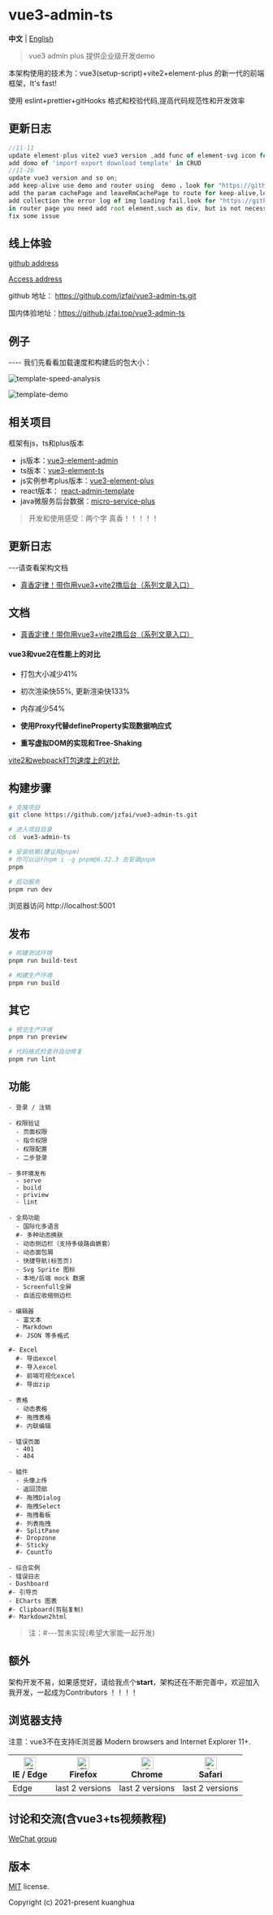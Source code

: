 # vue3-admin-ts

**中文** | [English](./README.md)



> vue3 admin plus 提供企业级开发demo


本架构使用的技术为：vue3(setup-script)+vite2+element-plus 的新一代的前端框架，It's fast!

使用 eslint+prettier+gitHooks 格式和校验代码,提高代码规范性和开发效率

## 更新日志

```javascript
//11-11
update element-plus vite2 vue3 version ,add func of element-svg icon for side menu
add domo of 'import export download template' in CRUD
//11-26
update vue3 version and so on;
add keep-alive use demo and router using  demo ，look for "https://github.jzfai.top/vue3-admin-template/#/writing-demo/keep-alive"
add the param cachePage and leaveRmCachePage to route for keep-alive,look for https://github.com/jzfai/vue3-admin-template/blob/master/src/router/index.js
add collection the error log of img loading fail,look for "https://github.jzfai.top/vue3-admin-template/#/error-log/log"
in router page you need add root element,such as div, but is not necessary for children component
fix some issue
```

## 线上体验

[github address](https://github.com/jzfai/vue3-admin-ts.git)

[Access address](https://github.jzfai.top/vue3-admin-ts)

github 地址：  https://github.com/jzfai/vue3-admin-ts.git

国内体验地址：https://github.jzfai.top/vue3-admin-ts


## 例子

 ---- 我们先看看加载速度和构建后的包大小：

![template-speed-analysis](https://github.jzfai.top/file/images/template-speed-analysis.png)

![template-demo](https://github.jzfai.top/file/images/plus-demo.png)

## 相关项目

框架有js，ts和plus版本

- js版本：[vue3-element-admin](https://github.com/jzfai/vue3-admin-template.git)
- ts版本：[vue3-element-ts](https://github.com/jzfai/vue3-admin-ts.git)
- js实例参考plus版本：[vue3-element-plus](https://github.com/jzfai/vue3-admin-plus.git)
- react版本： [react-admin-template](https://github.com/jzfai/react-admin-template.git)
- java微服务后台数据：[micro-service-plus](https://github.com/jzfai/micro-service-plus)

> 开发和使用感受：两个字 真香！！！！！


## 更新日志

---请查看架构文档

- [真香定律！带你用vue3+vite2撸后台（系列文章入口）](https://juejin.cn/post/7036302298435289095)

## 文档

- [真香定律！带你用vue3+vite2撸后台（系列文章入口）](https://juejin.cn/post/7036302298435289095)

#### vue3和vue2在性能上的对比

- 打包大小减少41%

- 初次渲染快55%, 更新渲染快133%

- 内存减少54%

- **使用Proxy代替defineProperty实现数据响应式**

- **重写虚拟DOM的实现和Tree-Shaking**

[vite2和webpack打包速度上的对比](https://github.com/jzfai/vue3-admin-ts/issues/2)

## 构建步骤

```bash
# 克隆项目
git clone https://github.com/jzfai/vue3-admin-ts.git

# 进入项目目录
cd  vue3-admin-ts

# 安装依赖(建议用pnpm)
# 你可以运行npm i -g pnpm@6.32.3 去安装pnpm
pnpm

# 启动服务
pnpm run dev
```

浏览器访问 http://localhost:5001


## 发布

```bash
# 构建测试环境
pnpm run build-test

# 构建生产环境
pnpm run build
```

## 其它

```bash
# 预览生产环境
pnpm run preview

# 代码格式检查并自动修复
pnpm run lint
```

## 功能

```
- 登录 / 注销

- 权限验证
  - 页面权限
  - 指令权限
  - 权限配置
  - 二步登录

- 多环境发布
  - serve
  - build
  - priview
  - lint

- 全局功能
  - 国际化多语言
  #- 多种动态换肤
  - 动态侧边栏（支持多级路由嵌套）
  - 动态面包屑
  - 快捷导航(标签页)
  - Svg Sprite 图标
  - 本地/后端 mock 数据
  - Screenfull全屏
  - 自适应收缩侧边栏

- 编辑器
  - 富文本
  - Markdown
  #- JSON 等多格式

#- Excel
  #- 导出excel
  #- 导入excel
  #- 前端可视化excel
  #- 导出zip

- 表格
  - 动态表格
  #- 拖拽表格
  #- 内联编辑

- 错误页面
  - 401
  - 404

- 組件
  - 头像上传
  - 返回顶部
  #- 拖拽Dialog
  #- 拖拽Select
  #- 拖拽看板
  #- 列表拖拽
  #- SplitPane
  #- Dropzone
  #- Sticky
  #- CountTo

- 综合实例
- 错误日志
- Dashboard
#- 引导页
- ECharts 图表
#- Clipboard(剪贴复制)
#- Markdown2html
```

>注：#---暂未实现(希望大家能一起开发)

## 额外

架构开发不易，如果感觉好，请给我点个**start**，架构还在不断完善中，欢迎加入我开发，一起成为Contributors ！！！！

## 浏览器支持

注意：vue3不在支持IE浏览器
Modern browsers and Internet Explorer 11+.

| [<img src="https://raw.githubusercontent.com/alrra/browser-logos/master/src/edge/edge_48x48.png" alt="IE / Edge" width="24px" height="24px" />](http://godban.github.io/browsers-support-badges/)</br>IE / Edge | [<img src="https://raw.githubusercontent.com/alrra/browser-logos/master/src/firefox/firefox_48x48.png" alt="Firefox" width="24px" height="24px" />](http://godban.github.io/browsers-support-badges/)</br>Firefox | [<img src="https://raw.githubusercontent.com/alrra/browser-logos/master/src/chrome/chrome_48x48.png" alt="Chrome" width="24px" height="24px" />](http://godban.github.io/browsers-support-badges/)</br>Chrome | [<img src="https://raw.githubusercontent.com/alrra/browser-logos/master/src/safari/safari_48x48.png" alt="Safari" width="24px" height="24px" />](http://godban.github.io/browsers-support-badges/)</br>Safari |
| --------- | --------- | --------- | --------- |
|Edge| last 2 versions| last 2 versions| last 2 versions

## 讨论和交流(含vue3+ts视频教程)
[WeChat group](https://github.jzfai.top/file/images/wx-groud.png)

## 版本

[MIT](https://github.com/jzfai/vue3-admin-ts/blob/master/LICENSE) license.

Copyright (c) 2021-present  kuanghua



